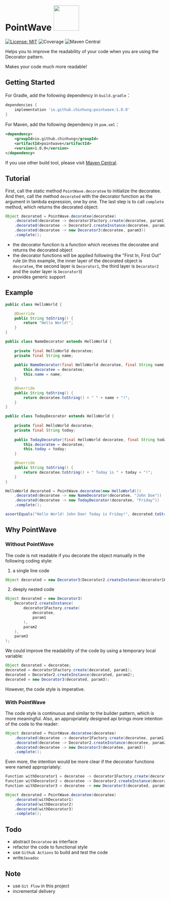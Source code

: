 # PointWave <img src="https://i.imgur.com/cdTBqH8.jpg" width="80" height="80">
[![License: MIT](https://img.shields.io/badge/License-MIT-yellow.svg)](https://github.com/chinhung/pointwave/blob/master/LICENSE)
![Coverage](https://img.shields.io/badge/coverage-100%25-brightgreen)
![Maven Central](https://img.shields.io/maven-central/v/io.github.chinhung/pointwave)

Helps you to improve the readability of your code when you are using the Decorator pattern.

Makes your code much more readable!

## Getting Started
For Gradle, add the following dependency in `build.gradle`：
```groovy
dependencies {
    implementation 'io.github.chinhung:pointwave:1.0.0'
}
```

For Maven, add the following dependency in `pom.xml`：
```xml
<dependency>
    <groupId>io.github.chinhung</groupId>
    <artifactId>pointwave</artifactId>
    <version>1.0.0</version>
</dependency>
```

If you use other build tool, please visit [Maven Central](https://mvnrepository.com/artifact/io.github.chinhung/pointwave).

## Tutorial
First, call the static method `PointWave.decoratee` to initialize the decoratee. And then, call the method `decorated` with the decorator function as the argument in lambda expression, one by one. The last step is to call `complete` method, which returns the decorated object:
```java
Object decorated = PointWave.decoratee(decoratee)
    .decorated(decoratee -> decorator1Factory.create(decoratee, param1))
    .decorated(decoratee -> Decorator2.createInstance(decoratee, param2))
    .decorated(decoratee -> new Decorator3(decoratee, param3))
    .complete();
```
- the decorator function is a function which receives the decoratee and returns the decorated object
- the decorator functions will be applied following the "First In, First Out" rule (in this example, the inner layer of the decorated object is `decoratee`, the second layer is `Decorator1`, the third layer is `Decorator2` and the outer layer is `Decorator3`)
- provides generic support

## Example
```java
public class HelloWorld {

    @Override
    public String toString() {
        return "Hello World!";
    }
}
```

```java
public class NameDecorator extends HelloWorld {
    
    private final HelloWorld decoratee;
    private final String name;
    
    public NameDecorator(final HelloWorld decoratee, final String name) {
        this.decoratee = decoratee;
        this.name = name;
    }

    @Override
    public String toString() {
        return decoratee.toString() + " " + name + "!";
    }
}
```

```java
public class TodayDecorator extends HelloWorld {
    
    private final HelloWorld decoratee;
    private final String today;
    
    public TodayDecorator(final HelloWorld decoratee, final String today) {
        this.decoratee = decoratee;
        this.today = today;
    }

    @Override
    public String toString() {
        return decoratee.toString() + " Today is " + today + "!";
    }
}
```

```java
HelloWorld decorated = PointWave.decoratee(new HelloWorld())
    .decorated(decoratee -> new NameDecorator(decoratee, "John Doe"))
    .decorated(decoratee -> new TodayDecorator(decoratee, "Friday"))
    .complete();

assertEquals("Hello World! John Doe! Today is Friday!", decorated.toString());
```


## Why PointWave

### Without PointWave

The code is not readable if you decorate the object manually in the following coding style:
1. a single line code
```java
Object decorated = new Decorator3(Decorator2.createInstance(decorator1Factory.create(decoratee, param1), param2), param3);
```

2. deeply nested code
```java
Object decorated = new Decorator3(
    Decorator2.createInstance(
        decorator1Factory.create(
            decoratee, 
            param1
        ), 
        param2
    ), 
    param3
);
```

We could improve the readability of the code by using a temporary local variable:

```java
Object decorated = decoratee;
decorated = decorator1Factory.create(decorated, param1);
decorated = Decorator2.createInstance(decorated, param2);
decorated = new Decorator3(decorated, param3);
```

However, the code style is imperative.

### With PointWave

The code style is continuous and similar to the builder pattern, which is more meaningful. Also, an appropriately designed api brings more intention of the code to the reader:
```java
Object decorated = PointWave.decoratee(decoratee)
    .decorated(decoratee -> decorator1Factory.create(decoratee, param1))
    .decorated(decoratee -> Decorator2.createInstance(decoratee, param2))
    .decorated(decoratee -> new Decorator3(decoratee, param3))
    .complete();
```

Even more, the intention would be more clear if the decorator functions were named appropriately:
```java
Function withDecorator1 = decoratee -> decorator1Factory.create(decoratee, param1);
Function withDecorator2 = decoratee -> Decorator2.createInstance(decorated, param2);
Function withDecorator3 = decoratee -> new Decorator3(decorated, param3);

Object decorated = PointWave.decoratee(decoratee)
    .decorated(withDecorator1)
    .decorated(withDecorator2)
    .decorated(withDecorator3)
    .complete();
```

## Todo

- abstract `Decoratee` as interface
- refactor the code to functional style
- use `Github Actions` to build and test the code
- write`Javadoc`
  
## Note
- use `Git Flow` in this project
- incremental delivery